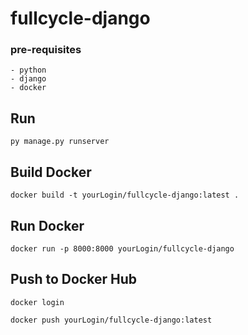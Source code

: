 # fullcycle-django

### pre-requisites

```
- python
- django
- docker
```

## Run
```
py manage.py runserver
```

## Build Docker

```
docker build -t yourLogin/fullcycle-django:latest . 
```

## Run Docker
```
docker run -p 8000:8000 yourLogin/fullcycle-django
```

## Push to Docker Hub
```
docker login

docker push yourLogin/fullcycle-django:latest
